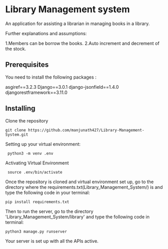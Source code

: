 # Library Management system

 An application for assisting a librarian in managing books in a library.

 Further explanations and assumptions:

  1.Members can be borrow the books.
  2.Auto increment and decrement of the stock.

 ## Prerequisites

 You need to install the following packages :

   asgiref==3.2.3
   Django==3.0.1
   django-jsonfield==1.4.0
   djangorestframework==3.11.0
   
   
   
  ## Installing
 
  Clone the repository
  
   
    git clone https://github.com/manjunath427/Library-Management-System.git




 Setting up your virtual environment:

     python3 -m venv .env
   
   
 Activating Virtual Environment
   
     source .env/bin/activate
 Once the repository is cloned and virtual environment set up, go to the directory where the 
 requirements.txt(Library_Management_System/) is and type the following code in your terminal:
 
 
    pip install requirements.txt
    
    
    
 Then to run the server, go to the directory 'Library_Management_System/library' and type the following code in terminal: 
      
    
    python3 manage.py runserver
    
    
 Your server is set up with all the APIs active.   
